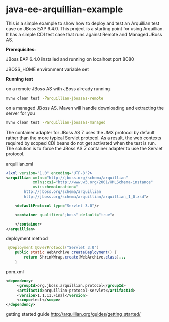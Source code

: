 # java-ee-arquillian-example

This is a simple example to show how to deploy and test an Arquillian test case on JBoss EAP 6.4.0.
This project is a starting point for using Arquillian. It has a simple CDI test case that runs against Remote and Managed JBoss AS.

**Prerequisites:**

JBoss EAP 6.4.0 installed and running on localhost port 8080

JBOSS_HOME environment variable set

**Running test**

on a remote JBoss AS with JBoss already running 
```bash
mvnw clean test -Parquillian-jbossas-remote
```

on a managed JBoss AS. Maven will handle downloading and extracting the server for you  
```bash
mvnw clean test -Parquillian-jbossas-managed
```

The container adapter for JBoss AS 7 uses the JMX protocol by default rather than the more typical Servlet protocol.
As a result, the web contexts required by scoped CDI beans do not get activated when the test is run. 
The solution is to force the JBoss AS 7 container adapter to use the Servlet protocol. 

arquillian.xml
```xml
<?xml version="1.0" encoding="UTF-8"?>
<arquillian xmlns="http://jboss.org/schema/arquillian"
            xmlns:xsi="http://www.w3.org/2001/XMLSchema-instance"
            xsi:schemaLocation="
        http://jboss.org/schema/arquillian
        http://jboss.org/schema/arquillian/arquillian_1_0.xsd">

    <defaultProtocol type="Servlet 3.0"/>

    <container qualifier="jboss" default="true">

    </container>
</arquillian>
```
deployment method
```java
 @Deployment @OverProtocol("Servlet 3.0")
    public static WebArchive createDeployment() {
        return ShrinkWrap.create(WebArchive.class)...
    }
```
pom.xml
```xml
<dependency>
     <groupId>org.jboss.arquillian.protocol</groupId>
     <artifactId>arquillian-protocol-servlet</artifactId>
     <version>1.1.11.Final</version>
     <scope>test</scope>
</dependency>
```
getting started guide
http://arquillian.org/guides/getting_started/

